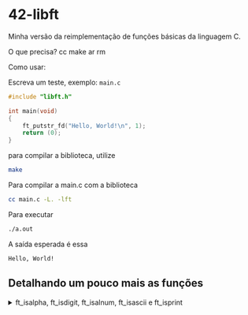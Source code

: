# 42-libft
Minha versão da reimplementação de funções básicas da linguagem C.

O que precisa?
cc
make
ar
rm

Como usar:

Escreva um teste, exemplo:
`main.c`

```c
#include "libft.h"

int main(void)
{
    ft_putstr_fd("Hello, World!\n", 1);
    return (0);
}
```

para compilar a biblioteca, utilize

```sh
make
```

Para compilar a main.c com a biblioteca

```sh
cc main.c -L. -lft
```

Para executar
```sh
./a.out
```

A saída esperada é essa
```sh
Hello, World!
```

## Detalhando um pouco mais as funções

<details>
  </br>
  <summary>ft_isalpha, ft_isdigit, ft_isalnum, ft_isascii e ft_isprint</summary>

Essas funções são responsáveis por verificar se um caractere (no caso, um int) possui determinada característica.

Caso negativo, essas funções retornam 0, caso positivo, retornam um valor não zero, sendo que cada função possui um retorno próprio(o que pode mudar dependendo de qual biblioteca você está usando, aqui estou me baseando na LibC que encontrei nos computadores da 42 São Paulo).

Retorno de cada função:
```
ft_isalpha(): 1024
ft_isdigit(): 2048
ft_isalnum(): 8
ft_isascii(): 1
ft_isprint(): 16384
```
A ideia desses retornos é tornar possível o armazenamento dos resultados de todos os testes em uma única variável int, o que é bem útil para sistemas com memória limitada e.

Abaixo um exemplo de código para ver como os valores de retorno são armazenados:

```c
#include <stdio.h>
#include "libft.h"

/**
 * @brief Print the return value of the function in decimal and binary.
 * 
 * @param n The return value to be printed.
 */
static void	print_return_value(int return_value);

int main(void)
{
	int	alpha;
	int	digit;
	int	return_value;

	alpha = 'a';
	digit = '1';
	printf("% 6d = ft_isalpha('%c')\n", ft_isalpha(alpha), (char)alpha);
	printf("% 6d = ft_isdigit('%c')\n", ft_isdigit(digit), (char)digit);
	printf("% 6d = ft_isalnum('%c')\n", ft_isalnum(alpha), (char)alpha);
	printf("% 6d = ft_isascii('%c')\n", ft_isascii(alpha), (char)alpha);
	printf("% 6d = ft_isprint('%c')\n", ft_isprint(alpha), (char)alpha);
	printf("\n");
	printf("Verificando todas as funções com '%c' e guardando o ", alpha);
	printf("retorno em uma única variável int.\n");
	return_value = 0;
	return_value = ft_isalpha(alpha);
	print_return_value(return_value);
	return_value |= ft_isdigit(alpha);
	print_return_value(return_value);
	return_value |= ft_isalnum(alpha);
	print_return_value(return_value);
	return_value |= ft_isascii(alpha);
	print_return_value(return_value);
	return_value |= ft_isprint(alpha);
	print_return_value(return_value);
	printf("\n");
	printf("Obs.1: Note que o segundo teste não altera o valor\n");
	printf("Obs.2: Nem todos os bits são usados pois a libft não possui\n");
	printf("       funções de checagem de caracteres de libC.\n");
}

static void	print_return_value(int return_value)
{
	int	i;

	printf("return_value = % 6d / 0b", return_value);
	i = 15;
	while (i >= 0)
	{
		printf("%d", (return_value >> i) & 1);
		i--;
	}
	printf("\n");
}

```

A saída esperada:
```
  1024 = ft_isalpha('a')
  2048 = ft_isdigit('1')
     8 = ft_isalnum('a')
     1 = ft_isascii('a')
 16384 = ft_isprint('a')

Verificando todas as funções com 'a' e guardando o retorno em uma única variável int.    
return_value =   1024 / 0b0000010000000000
return_value =   1024 / 0b0000010000000000
return_value =   1032 / 0b0000010000001000
return_value =   1033 / 0b0000010000001001
return_value =  17417 / 0b0100010000001001

Obs.1: Note que o segundo teste não altera o valor
Obs.2: Nem todos os bits são usados pois a libft não possui
       funções de checagem de caracteres de libC.
```
</details>
